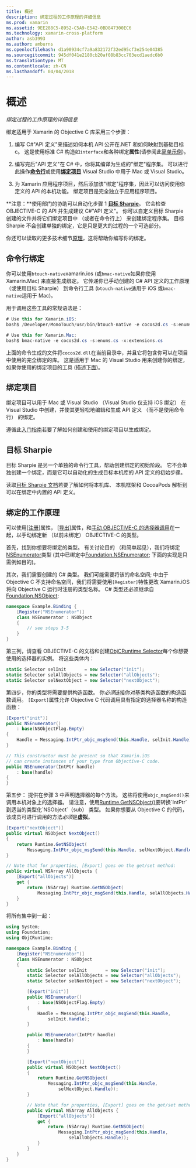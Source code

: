 ```yaml
---
title: 概述
description: 绑定过程的工作原理的详细信息
ms.prod: xamarin
ms.assetid: 9EE288C5-8952-C5A9-E542-0BD847300EC6
ms.technology: xamarin-cross-platform
author: asb3993
ms.author: amburns
ms.openlocfilehash: d1a90934cf7a9a832172f32ed95cf3e254e04385
ms.sourcegitcommit: 945df041e2180cb20af08b83cc703ecd1aedc6b0
ms.translationtype: MT
ms.contentlocale: zh-CN
ms.lasthandoff: 04/04/2018
---
```

# <a name="overview"></a>概述

_绑定过程的工作原理的详细信息_

绑定适用于 Xamarin 的 Objective C 库采用三个步骤：

1. 编写 C#"API 定义"来描述如何本机 API 公开在.NET 和如何映射到基础目标 c。 这是使用标准 C# 构造如`interface`和各种绑定**属性**(请参阅此[简单示例](~/cross-platform/macios/binding/objective-c-libraries.md#Binding_an_API))。

2. 编写完后"API 定义"在 C# 中，你将其编译为生成的"绑定"程序集。 可以进行此操作[**命令行**](#commandline)或使用[**绑定项目**](#bindingproject) Visual Studio 中用于 Mac 或 Visual Studio。

3. 为 Xamarin 应用程序项目，然后添加该"绑定"程序集，因此可以访问使用你定义的 API 的本机功能。
  绑定项目是完全独立于应用程序项目。

**注意：**使用部门的协助可以自动化步骤 1 [**目标 Sharpie**](#objectivesharpie)。 它会检查 OBJECTIVE-C 的 API 并生成建议 C#"API 定义"。 你可以自定义目标 Sharpie 创建的文件并将它们绑定项目中 （或者在命令行上） 来创建绑定程序集。 目标 Sharpie 不会创建单独的绑定，它是只是更大的过程的一个可选部分。

你还可以读取的更多技术细节[原理](#howitworks)，这将帮助你编写你的绑定。

<a name="Command_Line_Bindings" /><a name="commandline" />

## <a name="command-line-bindings"></a>命令行绑定

你可以使用`btouch-native`xamarin.ios (或`bmac-native`如果你使用 Xamarin.Mac) 来直接生成绑定。 它传递你已手动创建的 C# API 定义的工作原理 （或使用目标 Sharpie） 到命令行工具 (`btouch-native`适用于 iOS 或`bmac-native`适用于 Mac)。


用于调用这些工具的常规语法是：

```csharp
# Use this for Xamarin.iOS:
bash$ /Developer/MonoTouch/usr/bin/btouch-native -e cocos2d.cs -s:enums.cs -x:extensions.cs
```

```csharp
# Use this for Xamarin.Mac:
bash$ bmac-native -e cocos2d.cs -s:enums.cs -x:extensions.cs
```

上面的命令生成的文件将`cocos2d.dll`在当前目录中，并且它将包含你可以在项目中使用的完全绑定的库。 这是适用于 Mac 的 Visual Studio 用来创建你的绑定，如果你使用的绑定项目的工具 (描述[下面](#bindingproject))。


<a name="bindingproject" />

## <a name="binding-project"></a>绑定项目

绑定项目可以用于 Mac 或 Visual Studio （Visual Studio 仅支持 iOS 绑定） 在 Visual Studio 中创建，并使其更轻松地编辑和生成 API 定义 （而不是使用命令行） 的绑定。

遵循此[入门指南](~/cross-platform/macios/binding/objective-c-libraries.md#Getting_Started)若要了解如何创建和使用的绑定项目以生成绑定。

<a name="objectivesharpie" />

## <a name="objective-sharpie"></a>目标 Sharpie

目标 Sharpie 是另一个单独的命令行工具，帮助创建绑定的初始阶段。 它不会单独创建一个绑定，而是它可以自动化的生成目标本机库的 API 定义的初始步骤。

读取[目标 Sharpie 文档](~/cross-platform/macios/binding/objective-sharpie/index.md)若要了解如何将本机库、 本机框架和 CocoaPods 解析到可以在绑定中内置的 API 定义。

<a name="howitworks" />

## <a name="how-binding-works"></a>绑定的工作原理

可以使用[[注册]](https://developer.xamarin.com/api/type/Foundation.RegisterAttribute/)属性， [[导出]](https://developer.xamarin.com/api/type/Foundation.ExportAttribute/)属性，和[手动 OBJECTIVE-C 的选择器调用](~/ios/internals/objective-c-selectors.md)在一起，以手动绑定新 （以前未绑定） OBJECTIVE-C 的类型。

首先，找到你想要将绑定的类型。 有关讨论目的 （和简单起见），我们将绑定[NSEnumerator](http://developer.apple.com/iphone/library/documentation/Cocoa/Reference/Foundation/Classes/NSEnumerator_Class/Reference/Reference.html)类型 (其中已绑定中[Foundation.NSEnumerator](https://developer.xamarin.com/api/type/Foundation.NSEnumerator/); 下面的实现是只需例如目的)。

其次，我们需要创建的 C# 类型。 我们可能需要将该的命名空间; 中由于 Objective C 不支持命名空间，我们将需要使用`[Register]`特性更改 Xamarin.iOS 将向 Objective C 运行时注册的类型名称。 C# 类型还必须继承自[Foundation.NSObject](https://developer.xamarin.com/api/type/Foundation.NSObject/):

```csharp
namespace Example.Binding {
    [Register("NSEnumerator")]
    class NSEnumerator : NSObject
    {
        // see steps 3-5
    }
}
```

第三列，请查看 OBJECTIVE-C 的文档和创建[ObjCRuntime.Selector](https://developer.xamarin.com/api/type/ObjCRuntime.Selector/)每个你想要使用的选择器的实例。 将这些类体内：

```csharp
static Selector selInit       = new Selector("init");
static Selector selAllObjects = new Selector("allObjects");
static Selector selNextObject = new Selector("nextObject");
```

第四步，你的类型将需要提供构造函数。 你*必须*链接你对基类构造函数的构造函数调用。 `[Export]`属性允许 Objective C 代码调用具有指定的选择器名称的构造函数：

```csharp
[Export("init")]
public NSEnumerator()
    : base(NSObjectFlag.Empty)
{
    Handle = Messaging.IntPtr_objc_msgSend(this.Handle, selInit.Handle);
}
```

```csharp
// This constructor must be present so that Xamarin.iOS
// can create instances of your type from Objective-C code.
public NSEnumerator(IntPtr handle)
    : base(handle)
{
}
```

第五步： 提供在步骤 3 中声明选择器的每个方法。 这些将使用`objc_msgSend()`来调用本机对象上的选择器。 请注意，使用[Runtime.GetNSObject()](https://developer.xamarin.com/api/member/ObjCRuntime.Runtime.GetNSObject/(System.IntPtr))要转换`IntPtr`到适当的类型化`NSObject`（sub） 类型。 如果你想要从 Objective C 的代码，该成员可进行调用的方法*必须*是**虚拟**。

```csharp
[Export("nextObject")]
public virtual NSObject NextObject()
{
    return Runtime.GetNSObject(
        Messaging.IntPtr_objc_msgSend(this.Handle, selNextObject.Handle));
}
```

```csharp
// Note that for properties, [Export] goes on the get/set method:
public virtual NSArray AllObjects {
    [Export("allObjects")]
    get {
        return (NSArray) Runtime.GetNSObject(
            Messaging.IntPtr_objc_msgSend(this.Handle, selAllObjects.Handle));
    }
}
```

将所有集中到一起：

```csharp
using System;
using Foundation;
using ObjCRuntime;

namespace Example.Binding {
    [Register("NSEnumerator")]
    class NSEnumerator : NSObject
    {
        static Selector selInit       = new Selector("init");
        static Selector selAllObjects = new Selector("allObjects");
        static Selector selNextObject = new Selector("nextObject");

        [Export("init")]
        public NSEnumerator()
            : base(NSObjectFlag.Empty)
        {
            Handle = Messaging.IntPtr_objc_msgSend(this.Handle,
                selInit.Handle);
        }

        public NSEnumerator(IntPtr handle)
            : base(handle)
        {
        }

        [Export("nextObject")]
        public virtual NSObject NextObject()
        {
            return Runtime.GetNSObject(
                Messaging.IntPtr_objc_msgSend(this.Handle,
                    selNextObject.Handle));
        }

        // Note that for properties, [Export] goes on the get/set method:
        public virtual NSArray AllObjects {
            [Export("allObjects")]
            get {
                return (NSArray) Runtime.GetNSObject(
                    Messaging.IntPtr_objc_msgSend(this.Handle,
                        selAllObjects.Handle));
            }
        }
    }
}
```

